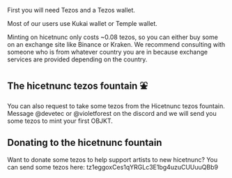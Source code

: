 First you will need Tezos and a Tezos wallet.

Most of our users use Kukai wallet or Temple wallet.

Minting on hicetnunc only costs ~0.08 tezos, so you can either buy some on an exchange site like Binance or Kraken. We recommend consulting with someone who is from whatever country you are in because exchange services are provided depending on the country.

## The hicetnunc tezos fountain ⛲
You can also request to take some tezos from the Hicetnunc tezos fountain. Message @devetec or @violetforest on the discord and we will send you some tezos to mint your first OBJKT.

## Donating to the hicetnunc fountain
Want to donate some tezos to help support artists to new hicetnunc? You can send some tezos here: tz1eggoxCes1qYRGLc3E1bg4uzuCUUuuQBb9